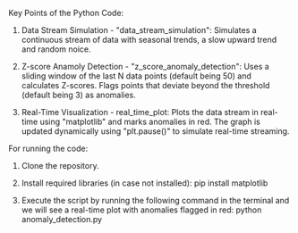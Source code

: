 Key Points of the Python Code:

1. Data Stream Simulation - "data_stream_simulation":
Simulates a continuous stream of data with seasonal trends, a slow upward trend and random noice.

2. Z-score Anamoly Detection - "z_score_anomaly_detection":
Uses a sliding window of the last N data points (default being 50) and calculates Z-scores.
Flags points that deviate beyond the threshold (default being 3) as anomalies.

3. Real-Time Visualization - real_time_plot:
Plots the data stream in real-time using "matplotlib" and marks anomalies in red.
The graph is updated dynamically using "plt.pause()" to simulate real-time streaming.

For running the code:

1. Clone the repository.
2. Install required libraries (in case not installed):
      pip install matplotlib 

3. Execute the script by running the following command in the terminal and we will see a real-time plot with anomalies flagged in red:
      python anomaly_detection.py


